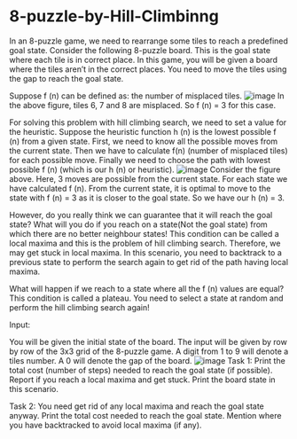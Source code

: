 # 8-puzzle-by-Hill-Climbinng
In an 8-puzzle game, we need to rearrange some tiles to reach a predefined goal state. Consider the following 8-puzzle board.
This is the goal state where each tile is in correct place. In this game, you will be given a board where the tiles aren’t in the correct places. You need to move the tiles using the gap to reach the goal state.

Suppose f (n) can be defined as: the number of misplaced tiles.
 ![image](https://github.com/user-attachments/assets/4c341e86-1391-49e1-99fd-7c2b5a1e9fda)
 In the above figure, tiles 6, 7 and 8 are misplaced. So f (n) = 3 for this case.

For solving this problem with hill climbing search, we need to set a value for the heuristic. Suppose the heuristic function h (n) is the lowest possible f (n) from a given state. First, we need to know all the possible moves from the current state. Then we have to calculate f(n) (number of misplaced tiles) for each possible move. Finally we need to choose the path with lowest possible f (n) (which is our h (n) or heuristic).
![image](https://github.com/user-attachments/assets/4cf627c9-9527-48f7-8d47-dbaa529f3deb)
Consider the figure above. Here, 3 moves are possible from the current state. For each state we have calculated f (n). From the current state, it is optimal to move to the state with f (n) = 3 as it is closer to the goal state. So we have our h (n) = 3.

However, do you really think we can guarantee that it will reach the goal state? What will you do if you reach on a state(Not the goal state) from which there are no better neighbour states! This condition can be called a local maxima and this is the problem of hill climbing search. Therefore, we may get stuck in local maxima. In this scenario, you need to backtrack to a previous state to perform the search again to get rid of the path having local maxima.

What will happen if we reach to a state where all the f (n) values are equal? This condition is called a plateau. You need to select a state at random and perform the hill climbing search again!

Input:

You will be given the initial state of the board. The input will be given by row by row of the 3x3 grid of the 8-puzzle game. A digit from 1 to 9 will denote a tiles number. A 0 will denote the gap of the board.
![image](https://github.com/user-attachments/assets/3ccc6f00-fe6d-46a7-b117-ffc2d43c7f0b)
Task 1: Print the total cost (number of steps) needed to reach the goal state (if possible). Report if you reach a local maxima and get stuck. Print the board state in this scenario.

Task 2: You need get rid of any local maxima and reach the goal state anyway. Print the total cost needed to reach the goal state. Mention where you have backtracked to avoid local maxima (if any).
